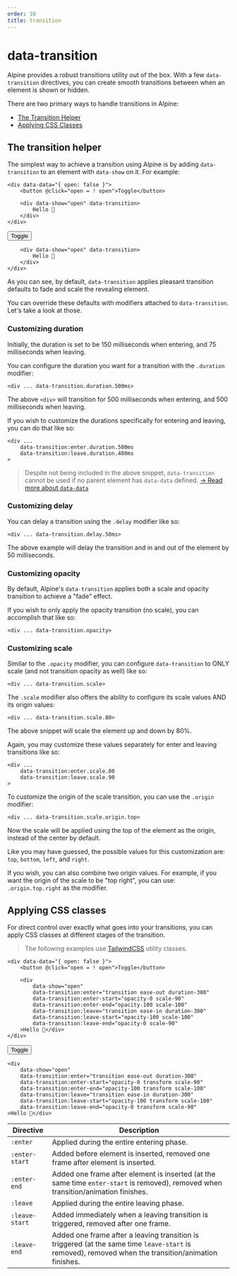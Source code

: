```yaml
---
order: 10
title: transition
---
```


# data-transition

Alpine provides a robust transitions utility out of the box. With a few `data-transition` directives, you can create smooth transitions between when an element is shown or hidden.

There are two primary ways to handle transitions in Alpine:

* [The Transition Helper](#the-transition-helper)
* [Applying CSS Classes](#applying-css-classes)

<a name="the-transition-helper"></a>
## The transition helper

The simplest way to achieve a transition using Alpine is by adding `data-transition` to an element with `data-show` on it. For example:

```alpine
<div data-data="{ open: false }">
    <button @click="open = ! open">Toggle</button>

    <div data-show="open" data-transition>
        Hello 👋
    </div>
</div>
```

<!-- START_VERBATIM -->
<div class="demo">
    <div data-data="{ open: false }">
        <button @click="open = ! open">Toggle</button>

        <div data-show="open" data-transition>
            Hello 👋
        </div>
    </div>
</div>
<!-- END_VERBATIM -->

As you can see, by default, `data-transition` applies pleasant transition defaults to fade and scale the revealing element.

You can override these defaults with modifiers attached to `data-transition`. Let's take a look at those.

<a name="customizing-duration"></a>
### Customizing duration

Initially, the duration is set to be 150 milliseconds when entering, and 75 milliseconds when leaving.

You can configure the duration you want for a transition with the `.duration` modifier:

```alpine
<div ... data-transition.duration.500ms>
```

The above `<div>` will transition for 500 milliseconds when entering, and 500 milliseconds when leaving.

If you wish to customize the durations specifically for entering and leaving, you can do that like so:

```alpine
<div ...
    data-transition:enter.duration.500ms
    data-transition:leave.duration.400ms
>
```

> Despite not being included in the above snippet, `data-transition` cannot be used if no parent element has `data-data` defined. [→ Read more about `data-data`](/directives/data)

<a name="customizing-delay"></a>
### Customizing delay

You can delay a transition using the `.delay` modifier like so:

```alpine
<div ... data-transition.delay.50ms>
```

The above example will delay the transition and in and out of the element by 50 milliseconds.

<a name="customizing-opacity"></a>
### Customizing opacity

By default, Alpine's `data-transition` applies both a scale and opacity transition to achieve a "fade" effect.

If you wish to only apply the opacity transition (no scale), you can accomplish that like so:

```alpine
<div ... data-transition.opacity>
```

<a name="customizing-scale"></a>
### Customizing scale

Similar to the `.opacity` modifier, you can configure `data-transition` to ONLY scale (and not transition opacity as well) like so:

```alpine
<div ... data-transition.scale>
```

The `.scale` modifier also offers the ability to configure its scale values AND its origin values:

```alpine
<div ... data-transition.scale.80>
```

The above snippet will scale the element up and down by 80%.

Again, you may customize these values separately for enter and leaving transitions like so:

```alpine
<div ...
    data-transition:enter.scale.80
    data-transition:leave.scale.90
>
```

To customize the origin of the scale transition, you can use the `.origin` modifier:

```alpine
<div ... data-transition.scale.origin.top>
```

Now the scale will be applied using the top of the element as the origin, instead of the center by default.

Like you may have guessed, the possible values for this customization are: `top`, `bottom`, `left`, and `right`.

If you wish, you can also combine two origin values. For example, if you want the origin of the scale to be "top right", you can use: `.origin.top.right` as the modifier.


<a name="applying-css-classes"></a>
## Applying CSS classes

For direct control over exactly what goes into your transitions, you can apply CSS classes at different stages of the transition.

> The following examples use [TailwindCSS](https://tailwindcss.com/docs/transition-property) utility classes.

```alpine
<div data-data="{ open: false }">
    <button @click="open = ! open">Toggle</button>

    <div
        data-show="open"
        data-transition:enter="transition ease-out duration-300"
        data-transition:enter-start="opacity-0 scale-90"
        data-transition:enter-end="opacity-100 scale-100"
        data-transition:leave="transition ease-in duration-300"
        data-transition:leave-start="opacity-100 scale-100"
        data-transition:leave-end="opacity-0 scale-90"
    >Hello 👋</div>
</div>
```

<!-- START_VERBATIM -->
<div class="demo">
    <div data-data="{ open: false }">
    <button @click="open = ! open">Toggle</button>

    <div
        data-show="open"
        data-transition:enter="transition ease-out duration-300"
        data-transition:enter-start="opacity-0 transform scale-90"
        data-transition:enter-end="opacity-100 transform scale-100"
        data-transition:leave="transition ease-in duration-300"
        data-transition:leave-start="opacity-100 transform scale-100"
        data-transition:leave-end="opacity-0 transform scale-90"
    >Hello 👋</div>
</div>
</div>
<!-- END_VERBATIM -->

| Directive      | Description |
| ---            | --- |
| `:enter`       | Applied during the entire entering phase. |
| `:enter-start` | Added before element is inserted, removed one frame after element is inserted. |
| `:enter-end`   | Added one frame after element is inserted (at the same time `enter-start` is removed), removed when transition/animation finishes.
| `:leave`       | Applied during the entire leaving phase. |
| `:leave-start` | Added immediately when a leaving transition is triggered, removed after one frame. |
| `:leave-end`   | Added one frame after a leaving transition is triggered (at the same time `leave-start` is removed), removed when the transition/animation finishes.
